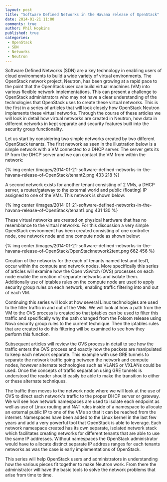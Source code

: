 ```yaml
---
layout: post
title: "Software Defined Networks in the Havana release of OpenStack"
date: 2014-01-21 11:00
comments: true
author: Phil Hopkins
published: true
categories:
 - OpenStack
 - SDN
 - Networks
 - Neutron
---
```



 Software Defined Networks (SDN) are a key technology in enabling users of
 cloud environments to build a wide variety of virtual environments. The
 OpenStack network project, Neutron, has been growing at a rapid pace to the
 point that the OpenStack user can build virtual machines (VM) into various
 flexible network implementations. This can present a challenge to OpenStack
 administrators who may not have a clear understanding of the technologies
 that OpenStack uses to create these virtual networks. This is the first in a
 series of articles that will look closely how OpenStack Neutron implements
 these virtual networks. Through the course of these articles we will look in
 detail how virtual networks are created in Neutron, how data in different
 networks in kept separate and security features built into the security
 group functionality.

 <!-- more -->

Let us start by considering two simple networks created by two different
OpenStack tenants. The first network as seen in the illustration below is a
simple network with a VM connected to a DHCP server. The server gets its IP
from the DHCP server and we can contact the VM from within the network:

{% img center /images/2014-01-21-software-defined-networks-in-the-havana-release-of-OpenStack/tenant2.png 433 218 %}


A second network exists for another tenant consisting of 2 VMs, a DHCP
server, a router/gateway to the external world and public (floating) IP
assigned to one of the VMs. This network is shown below:

{% img center /images/2014-01-21-software-defined-networks-in-the-havana-release-of-OpenStack/tenant1.png 431 130 %}


These virtual networks are created on physical hardware that has no
resemblance to the virtual networks. For this discussion a very simple
OpenStack environment has been created consisting of one controller node,
one network node and one compute node as shown below:

{% img center /images/2014-01-21-software-defined-networks-in-the-havana-release-of-OpenStack/OpenStacknetwork2tent.png 662 456 %}

Creation of the networks for the each of tenants named test and test1,
occur within the compute and network nodes. More specifically this series
of articles will examine how the Open vSwitch (OVS) processes on each node
enable the creation of separate networks and isolate them. Additionally use
of iptables rules on the compute node are used to apply security group rules
on each network, enabling traffic filtering into and out of each VM.

Continuing this series will look at how several Linux technologies are used
to the filter traffic in and out of the VMs.  We will look at how a path
from the VM to the OVS process is created so that iptables can be used to
filter this traffic and specifically why the path changed from the Folsom
release using Nova security group rules to the current technique. Then the
iptables rules that are created to do this filtering will be examined to see
how they perform this function.

Subsequent articles will review the OVS process in detail to see how the
traffic enters the OVS process and exactly how the packets are manipulated
to keep each network separate. This example with use GRE tunnels to separate
the network traffic going between the network and compute nodes, however
alternate technologies such as VLANS or VXLANs could be used. Once the
concepts of traffic separation using GRE tunnels is understood the reader
should easily be able to make the transition to either or these alternate
techniques.

The traffic then moves to the network node where we will look at the use of
OVS to direct each network's traffic to the proper DHCP server or gateway.
We will see how network namespaces are used to isolate each endpoint as well
as use of Linux routing and NAT rules inside of a namespace to allocate an
external public IP to one of the VMs so that it can be reached from the
internet. Namespaces have been added to the Linux kernel in the last few
years and add a very powerful tool that OpenStack is able to leverage. Each
network namespace created has its own separate, isolated network stack which
facilitates creating networks for different tenants that are able to use the
same IP addresses. Without namespaces the OpenStack administrator would have
to allocate distinct separate IP address ranges for each tenants networks as
was the case is early implementations of OpenStack.

This series will help OpenStack users and administrators in understanding
how the various pieces fit together to make Neutron work. From there the
administrator will have the basic tools to solve the network problems that
arise from time to time.
